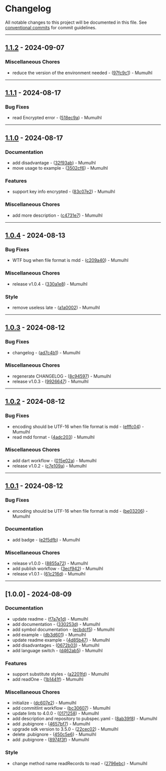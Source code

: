# Changelog

All notable changes to this project will be documented in this file. See [conventional commits](https://www.conventionalcommits.org/) for commit guidelines.

---
## [1.1.2](https://github.com/mumu-lhl/dict_reader/compare/v1.1.1..v1.1.2) - 2024-09-07

### Miscellaneous Chores

- reduce the version of the environment needed - ([97fc9c1](https://github.com/mumu-lhl/dict_reader/commit/97fc9c1a6227b9a78e5edd2ff9ab5965a3f8d0c0)) - Mumulhl

---
## [1.1.1](https://github.com/mumu-lhl/dict_reader/compare/v1.1.0..v1.1.1) - 2024-08-17

### Bug Fixes

- read Encrypted error - ([518ec9a](https://github.com/mumu-lhl/dict_reader/commit/518ec9a82a2fc4a6941343cfe872777f4b175667)) - Mumulhl

---
## [1.1.0](https://github.com/mumu-lhl/dict_reader/compare/v1.0.4..v1.1.0) - 2024-08-17

### Documentation

- add disadvantage - ([32f93ab](https://github.com/mumu-lhl/dict_reader/commit/32f93abffc247227031b1a028c24901951dd08bd)) - Mumulhl
- move usage to example - ([3502cf6](https://github.com/mumu-lhl/dict_reader/commit/3502cf6378aefc4c357f80926d2d0579edc8710e)) - Mumulhl

### Features

- support key info encrypted - ([83c07e2](https://github.com/mumu-lhl/dict_reader/commit/83c07e268e621a59bda6cf98cc1638d4661ffc15)) - Mumulhl

### Miscellaneous Chores

- add more description - ([c4731e7](https://github.com/mumu-lhl/dict_reader/commit/c4731e794f93ae7d046436611d45d2a1919881f8)) - Mumulhl

---
## [1.0.4](https://github.com/mumu-lhl/dict_reader/compare/v1.0.3..v1.0.4) - 2024-08-13

### Bug Fixes

- WTF bug when file format is mdd - ([c209a40](https://github.com/mumu-lhl/dict_reader/commit/c209a401167cadcbc802cbb18c15bb92805c1c87)) - Mumulhl

### Miscellaneous Chores

- release v1.0.4 - ([330a1e8](https://github.com/mumu-lhl/dict_reader/commit/330a1e81e0a1a0971c6b7dee02ac623921b7f7ac)) - Mumulhl

### Style

- remove useless late - ([a1a0002](https://github.com/mumu-lhl/dict_reader/commit/a1a000266fc3ecbd71cfc7cf52e3813cd4dc1189)) - Mumulhl

---
## [1.0.3](https://github.com/mumu-lhl/dict_reader/compare/v1.0.2..v1.0.3) - 2024-08-12

### Bug Fixes

- changelog - ([ad7c4b1](https://github.com/mumu-lhl/dict_reader/commit/ad7c4b18cb33d532b632ec86cbd84073a5d71158)) - Mumulhl

### Miscellaneous Chores

- regenerate CHANGELOG - ([8c94597](https://github.com/mumu-lhl/dict_reader/commit/8c94597f7af4ca9112d3738ce38eb56905e1429f)) - Mumulhl
- release v1.0.3 - ([9926647](https://github.com/mumu-lhl/dict_reader/commit/992664792aa9ade40cff5a99b94b38070c27a56e)) - Mumulhl

---
## [1.0.2](https://github.com/mumu-lhl/dict_reader/compare/v1.0.1..v1.0.2) - 2024-08-12

### Bug Fixes

- encoding should be UTF-16 when file format is mdd - ([efffc04](https://github.com/mumu-lhl/dict_reader/commit/efffc047195e3821a28a52d25aeff0d89ff33ec8)) - Mumulhl
- read mdd format - ([4adc203](https://github.com/mumu-lhl/dict_reader/commit/4adc203166b2d7f7460696316b6d1126ca8bbae1)) - Mumulhl

### Miscellaneous Chores

- add dart workflow - ([015e02a](https://github.com/mumu-lhl/dict_reader/commit/015e02aa372145af21063f80f901cfedcef678a0)) - Mumulhl
- release v1.0.2 - ([c7e109a](https://github.com/mumu-lhl/dict_reader/commit/c7e109ab48196d50b2a615c0b0b322d310b44479)) - Mumulhl

---
## [1.0.1](https://github.com/mumu-lhl/dict_reader/compare/v1.0.0..v1.0.1) - 2024-08-12

### Bug Fixes

- encoding should be UTF-16 when file format is mdd - ([be03206](https://github.com/mumu-lhl/dict_reader/commit/be03206d9142b9bc98f8a53fc1b5ec1c586e0fe6)) - Mumulhl

### Documentation

- add badge - ([e2f5dfb](https://github.com/mumu-lhl/dict_reader/commit/e2f5dfb8daa78df81f9b19f8e06cc2ef23532b35)) - Mumulhl

### Miscellaneous Chores

- release v1.0.0 - ([8855a72](https://github.com/mumu-lhl/dict_reader/commit/8855a72e79946fae7ee3b8b60fb1ccfee807194a)) - Mumulhl
- add publish workflow - ([3ecf942](https://github.com/mumu-lhl/dict_reader/commit/3ecf942ad14e4eb056735bd1dd650487a5392ed1)) - Mumulhl
- release v1.0.1 - ([61c216d](https://github.com/mumu-lhl/dict_reader/commit/61c216dd663924af4c5d5662a9b246e67828bc42)) - Mumulhl

---
## [1.0.0] - 2024-08-09

### Documentation

- update readme - ([f7a7e1d](https://github.com/mumu-lhl/dict_reader/commit/f7a7e1d8e0ceb586666fba7d94abbead5cddec8c)) - Mumulhl
- add documentation - ([330253d](https://github.com/mumu-lhl/dict_reader/commit/330253d2bf0ff6f969e11400757e1d389024386b)) - Mumulhl
- add symbol documentation - ([ecbdcf5](https://github.com/mumu-lhl/dict_reader/commit/ecbdcf5e3c216f3e72a8b33428d73c669b3093fe)) - Mumulhl
- add example - ([db3d601](https://github.com/mumu-lhl/dict_reader/commit/db3d6014f9f04a5c88058122df26c653ee864779)) - Mumulhl
- update readme example - ([4d85b47](https://github.com/mumu-lhl/dict_reader/commit/4d85b47da6e9b35951b73a8bcc67958e02bc44f3)) - Mumulhl
- add disadvantages - ([0672b03](https://github.com/mumu-lhl/dict_reader/commit/0672b03a70006e0bcac48e23869baaec37544615)) - Mumulhl
- add language switch - ([d462ab5](https://github.com/mumu-lhl/dict_reader/commit/d462ab5f8aaf6a41fa0e6cbf021e8fca7212be38)) - Mumulhl

### Features

- support substitute styles - ([a2201fd](https://github.com/mumu-lhl/dict_reader/commit/a2201fdd526d00e219e64cb9009c8d7ba1b99971)) - Mumulhl
- add readOne - ([1b1441f](https://github.com/mumu-lhl/dict_reader/commit/1b1441fb6be50ca425a7e45f9077417b070e403f)) - Mumulhl

### Miscellaneous Chores

- initialize - ([dc607e2](https://github.com/mumu-lhl/dict_reader/commit/dc607e2173ead2ff18ed39cb579ef29cfbcd82ac)) - Mumulhl
- add commitlint workflow - ([bc30607](https://github.com/mumu-lhl/dict_reader/commit/bc30607af3c92d0a4a39800c1d1662aa8626b66f)) - Mumulhl
- update lints to 4.0.0 - ([0171258](https://github.com/mumu-lhl/dict_reader/commit/01712589f6057365fbeacffc2b2ad5f218070f30)) - Mumulhl
- add description and repository to pubspec.yaml - ([8ab39f8](https://github.com/mumu-lhl/dict_reader/commit/8ab39f87d3e8b784c69fc82bb44ccf4d3b2b9f6a)) - Mumulhl
- add .pubignore - ([4657bf7](https://github.com/mumu-lhl/dict_reader/commit/4657bf7cde2368aefcfeea170ce495ac48ef5d27)) - Mumulhl
- upgrade sdk version to 3.5.0 - ([22cec02](https://github.com/mumu-lhl/dict_reader/commit/22cec0259c8b7fc6af19623a6948ac9c9567b84f)) - Mumulhl
- delete .pubignore - ([450c5e6](https://github.com/mumu-lhl/dict_reader/commit/450c5e64da4ea561d85be079aed80471f63b5862)) - Mumulhl
- add .pubignore - ([8974f3f](https://github.com/mumu-lhl/dict_reader/commit/8974f3faa50f83d493c0b23f61a39b34870f17d9)) - Mumulhl

### Style

- change method name readRecords to read - ([2796ebc](https://github.com/mumu-lhl/dict_reader/commit/2796ebc3a80b54ebf2bc6db000e8dfe2c790fdd1)) - Mumulhl

<!-- generated by git-cliff -->
